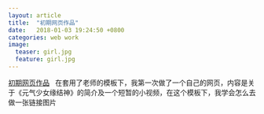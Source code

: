 ```yaml
---
layout: article
title:  "初期网页作品"
date:   2018-01-03 19:24:50 +0800
categories: web work
image:
  teaser: girl.jpg
  feature: girl.jpg
---
```

[初期网页作品](https://github.com/Ach3oh/portfolio/girls/index.html)
 
在套用了老师的模板下，我第一次做了一个自己的网页，内容是关于《元气少女缘结神》的简介及一个短暂的小视频，在这个模板下，我学会怎么去做一张链接图片
